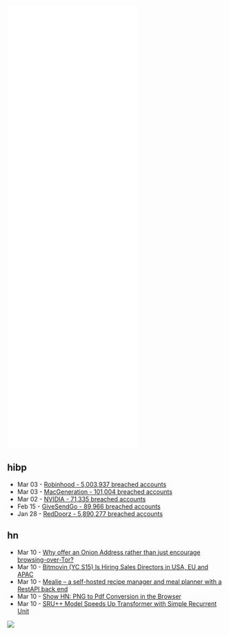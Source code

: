 ![Metrics](https://raw.githubusercontent.com/phixion/phixion/master/metrics.svg)

## hibp

<!--
for https://github.com/phixion/phixion/blob/main/.github/workflows/feeds.yml
-->
<!--START_SECTION:haveibeenpwnd-->
- Mar 03 - [Robinhood - 5,003,937 breached accounts](https://haveibeenpwned.com/PwnedWebsites#Robinhood)
- Mar 03 - [MacGeneration - 101,004 breached accounts](https://haveibeenpwned.com/PwnedWebsites#MacGeneration)
- Mar 02 - [NVIDIA - 71,335 breached accounts](https://haveibeenpwned.com/PwnedWebsites#NVIDIA)
- Feb 15 - [GiveSendGo - 89,966 breached accounts](https://haveibeenpwned.com/PwnedWebsites#GiveSendGo)
- Jan 28 - [RedDoorz - 5,890,277 breached accounts](https://haveibeenpwned.com/PwnedWebsites#RedDoorz)
<!--END_SECTION:haveibeenpwnd-->

## hn

<!--
for https://github.com/phixion/phixion/blob/main/.github/workflows/feeds.yml
-->
<!--START_SECTION:hn-->
- Mar 10 - [Why offer an Onion Address rather than just encourage browsing-over-Tor?](https://alecmuffett.com/article/16007)
- Mar 10 - [Bitmovin (YC S15) Is Hiring Sales Directors in USA, EU and APAC](https://bitmovin.com/careers/)
- Mar 10 - [Mealie – a self-hosted recipe manager and meal planner with a RestAPI back end](https://github.com/hay-kot/mealie)
- Mar 10 - [Show HN: PNG to Pdf Conversion in the Browser](https://png.to-pdf.net/)
- Mar 10 - [SRU++ Model Speeds Up Transformer with Simple Recurrent Unit](https://vaclavkosar.com/ml/SRU++-Speeds-Up-Transformer-with-Simple-Recurrent-Unit-RNN)
<!--END_SECTION:hn-->

<!--
for https://yhype.me
-->
![](https://hit.yhype.me/github/profile?user_id=13013670)
